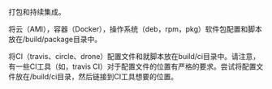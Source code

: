 打包和持续集成。

将云（AMI），容器（Docker），操作系统（deb，rpm，pkg）软件包配置和脚本放在/build/package目录中。

将CI（travis、circle、drone）配置文件和就脚本放在build/ci目录中。请注意，有一些CI工具（如，travis CI）对于配置文件的位置有严格的要求。尝试将配置文件放在/build/ci目录，然后链接到CI工具想要的位置。